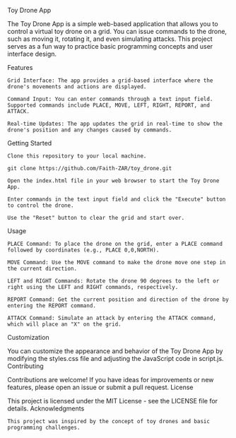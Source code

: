 Toy Drone App

The Toy Drone App is a simple web-based application that allows you to control a virtual toy drone on a grid. You can issue commands to the drone, such as moving it, rotating it, and even simulating attacks. This project serves as a fun way to practice basic programming concepts and user interface design.

Features

    Grid Interface: The app provides a grid-based interface where the drone's movements and actions are displayed.

    Command Input: You can enter commands through a text input field. Supported commands include PLACE, MOVE, LEFT, RIGHT, REPORT, and ATTACK.

    Real-time Updates: The app updates the grid in real-time to show the drone's position and any changes caused by commands.

Getting Started

    Clone this repository to your local machine.

    git clone https://github.com/Faith-ZAR/toy_drone.git

    Open the index.html file in your web browser to start the Toy Drone App.

    Enter commands in the text input field and click the "Execute" button to control the drone.

    Use the "Reset" button to clear the grid and start over.

Usage

    PLACE Command: To place the drone on the grid, enter a PLACE command followed by coordinates (e.g., PLACE 0,0,NORTH). 

    MOVE Command: Use the MOVE command to make the drone move one step in the current direction.

    LEFT and RIGHT Commands: Rotate the drone 90 degrees to the left or right using the LEFT and RIGHT commands, respectively.

    REPORT Command: Get the current position and direction of the drone by entering the REPORT command.

    ATTACK Command: Simulate an attack by entering the ATTACK command, which will place an "X" on the grid.

Customization

You can customize the appearance and behavior of the Toy Drone App by modifying the styles.css file and adjusting the JavaScript code in script.js.
Contributing

Contributions are welcome! If you have ideas for improvements or new features, please open an issue or submit a pull request.
License

This project is licensed under the MIT License - see the LICENSE file for details.
Acknowledgments

    This project was inspired by the concept of toy drones and basic programming challenges.
